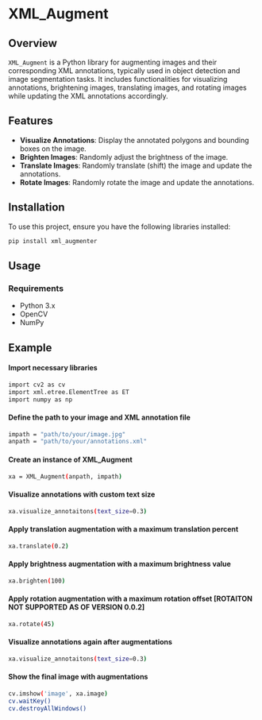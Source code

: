 # XML_Augment

## Overview

`XML_Augment` is a Python library for augmenting images and their corresponding XML annotations, typically used in object detection and image segmentation tasks. It includes functionalities for visualizing annotations, brightening images, translating images, and rotating images while updating the XML annotations accordingly.

## Features

- **Visualize Annotations**: Display the annotated polygons and bounding boxes on the image.
- **Brighten Images**: Randomly adjust the brightness of the image.
- **Translate Images**: Randomly translate (shift) the image and update the annotations.
- **Rotate Images**: Randomly rotate the image and update the annotations.

## Installation

To use this project, ensure you have the following libraries installed:

```bash
pip install xml_augmenter
```
## Usage

### Requirements

- Python 3.x
- OpenCV
- NumPy

## Example

#### Import necessary libraries
```bash
import cv2 as cv
import xml.etree.ElementTree as ET
import numpy as np
```
#### Define the path to your image and XML annotation file
```bash
impath = "path/to/your/image.jpg"
anpath = "path/to/your/annotations.xml"
```
#### Create an instance of XML_Augment
```bash
xa = XML_Augment(anpath, impath)
```
#### Visualize annotations with custom text size
```bash
xa.visualize_annotaitons(text_size=0.3)
```
#### Apply translation augmentation with a maximum translation percent
```bash
xa.translate(0.2)
```
#### Apply brightness augmentation with a maximum brightness value
```bash
xa.brighten(100)
```
#### Apply rotation augmentation with a maximum rotation offset [ROTAITON NOT SUPPORTED AS OF VERSION 0.0.2]
```bash
xa.rotate(45)
```
#### Visualize annotations again after augmentations
```bash
xa.visualize_annotaitons(text_size=0.3)
```
#### Show the final image with augmentations
```bash
cv.imshow('image', xa.image)
cv.waitKey()
cv.destroyAllWindows()
```

